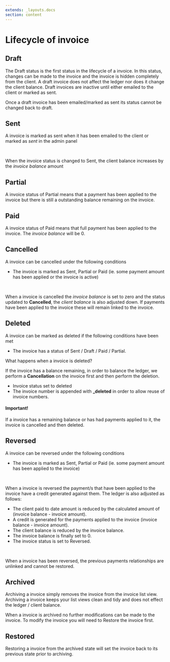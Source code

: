 ```yaml
---
extends: _layouts.docs
section: content
---
```


# Lifecycle of invoice

## Draft

<p>The Draft status is the first status in the lifecycle of a invoice. In this status, changes can be made to the invoice and the invoice is hidden completely from the client. A draft invoice does not affect the ledger nor does it change the client balance. Draft invoices are inactive until either emailed to the client or marked as sent.</p>

<x-info>Once a draft invoice has been emailed/marked as sent its status cannot be changed back to draft.</x-info>

## Sent

<p>A invoice is marked as sent when it has been emailed to the client or marked as <i>sent</i> in the admin panel</p>
<br>
<p>When the invoice status is changed to Sent, the client balance increases by the <i>invoice balance</i> amount</p>

## Partial

<p>A invoice status of Partial means that a payment has been applied to the invoice but there is still a outstanding balance remaining on the invoice.</p>

## Paid

<p>A invoice status of Paid means that full payment has been applied to the invoice. The <i>invoice balance</i> will be 0.</p>

## Cancelled

<p>A invoice can be cancelled under the following conditions</p>

* The invoice is marked as Sent, Partial or Paid (ie. some payment amount has been applied or the invoice is active)

<br>
<p>When a invoice is cancelled the <i>invoice balance</i> is set to zero and the status updated to <b>Cancelled</b>, the <i>client balance</i> is also adjusted down. If payments have been applied to the invoice these will remain linked to the invoice.</p>

## Deleted

<p>A invoice can be marked as deleted if the following conditions have been met</p>

* The invoice has a status of Sent / Draft / Paid / Partial.

What happens when a invoice is deleted?

If the invoice has a balance remaining, in order to balance the ledger, we perform a <b>Cancellation</b> on the invoice first and then perform the deletion.

* Invoice status set to deleted
* The invoice number is appended with <b>_deleted</b> in order to allow reuse of invoice numbers.


<x-warning>
<h4>Important!</h4> If a invoice has a remaining balance or has had payments applied to it, the invoice is cancelled and then deleted.
</x-warning>

## Reversed

<p>A invoice can be reversed under the following conditions</p>

* The invoice is marked as Sent, Partial or Paid (ie. some payment amount has been applied to the invoice)

<br>
<p>When a invoice is reversed the payment/s that have been applied to the invoice have a credit generated against them. The ledger is also adjusted as follows:</p>


* The client paid to date amount is reduced by the calculated amount of (invoice balance - invoice amount).
* A credit is generated for the payments applied to the invoice (invoice balance - invoice amount).
* The client balance is reduced by the invoice balance.
* The invoice balance is finally set to 0.
* The invoice status is set to Reversed.

<br>
<p>When a invoice has been reversed, the previous payments relationships are unlinked and cannot be restored.</p>

## Archived

Archiving a invoice simply removes the invoice from the invoice list view. Archiving a invoice keeps your list views clean and tidy and does not effect the ledger / client balance.

<x-warning>
When a invoice is archived no further modifications can be made to the invoice. To modify the invoice you will need to Restore the invoice first.
</x-warning>

## Restored

Restoring a invoice from the archived state will set the invoice back to its previous state prior to archiving.